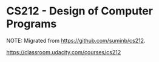 CS212 - Design of Computer Programs
===================================

NOTE: Migrated from <https://github.com/suminb/cs212>.

<https://classroom.udacity.com/courses/cs212>
